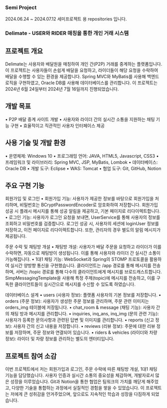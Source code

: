### Semi Project
2024.06.24 ~ 2024.07.12 세미프로젝트 용 repositories 입니다.

### Delimate - USER와 RIDER 매칭을 통한 개인 거래 시스템

## 프로젝트 개요

Delimate는 사용자와 배달원을 매칭하여 개인 간(P2P) 거래를 중계하는 플랫폼입니다. 이 프로젝트는 사용자들이 손쉽게 배달을 요청하고, 라이더들이 해당 요청을 수락하여 배달을 수행할 수 있는 환경을 제공합니다. Spring MVC와 MyBatis를 사용해 백엔드 로직을 구현하였고, Oracle DB를 사용해 데이터베이스를 관리합니다. 이 프로젝트는 2024년 6월 24일부터 2024년 7월 16일까지 진행되었습니다.

## 개발 목표

• P2P 배달 중계 사이트 개발
• 사용자와 라이더 간의 실시간 소통을 지원하는 채팅 기능 구현
• 효율적이고 직관적인 사용자 인터페이스 제공

## 사용 기술 및 개발 환경
• 운영체제: Windows 10
• 프로그래밍 언어: JAVA, HTML5, Javascript, CSS3
• 프레임워크 및 라이브러리: Spring MVC, JSP, MyBatis, Lombok
• 데이터베이스: Oracle DB
• 개발 도구: Eclipse
• WAS: Tomcat
• 협업 도구: Git, GitHub, Notion

## 주요 구현 기능
회원가입 및 로그인
• 회원가입 기능: 사용자가 제공한 정보를 바탕으로 회원가입을 처리하며, 비밀번호는 BCryptPasswordEncoder로 암호화하여 저장합니다. 회원가입 성공 시 플래시 메시지를 통해 성공 알림을 제공하고, 기본 페이지로 리다이렉트합니다.
• 로그인 기능: 사용자가 로그인 요청을 보내면, UserService를 통해 사용자의 정보를 조회하고 비밀번호를 검증합니다. 로그인 성공 시, 사용자의 세션에 loginUser 정보를 저장하고, 이전 페이지로 리다이렉트합니다. 또한, 관리자의 경우 별도의 알림 메시지가 제공됩니다.

주문 수락 및 채팅방 개설
• 채팅방 개설: 사용자가 배달 주문을 요청하고 라이더가 이를 수락하면, 자동으로 채팅방이 생성됩니다. 이를 통해 사용자와 라이더 간 실시간 소통이 가능해집니다.
• 1대1 채팅 기능: WebSocket과 Spring의 STOMP 프로토콜을 활용하여 실시간 양방향 통신을 구현했습니다. 클라이언트는 /app 경로를 통해 메시지를 전송하며, 서버는 /topic 경로를 통해 다수의 클라이언트에게 메시지를 브로드캐스트합니다. SimpMessagingTemplate을 사용해 특정 주제(topic)에 메시지를 전송하고, 이를 구독한 클라이언트들이 실시간으로 메시지를 수신할 수 있도록 하였습니다.

데이터베이스 설계
• users (사용자 정보): 플랫폼 사용자의 기본 정보를 저장합니다.
• orders (주문 정보): 사용자가 생성한 주문 정보를 관리하며, 주문 관련 이미지는 orders_img 테이블에 저장됩니다.
• chat_room & message (채팅 기능): 사용자 간의 채팅 방과 메시지를 관리합니다.
• inquiries, inq_ans, inq_img (문의 관련 기능): 사용자가 등록한 문의사항과 관련된 답변 및 이미지를 관리합니다.
• reports (신고 정보): 사용자 간의 신고 내용을 저장합니다.
• reviews (리뷰 정보): 주문에 대한 리뷰 정보를 저장하며, 주문 정보와 연결되어 있습니다.
• riders & vehicles (라이더와 차량 정보): 라이더 및 차량 정보를 관리하는 별도의 엔터티입니다.

## 프로젝트 참여 소감

이번 프로젝트에서 저는 회원가입과 로그인, 주문 수락에 따른 채팅방 개설, 1대1 채팅 기능을 담당했습니다. 사용자 인증과 실시간 소통의 중요성을 체감하며, 개발자로서 많은 성장을 이루었습니다. Git과 Notion을 통한 협업은 팀워크의 가치를 깨닫게 해주었고, 다양한 기술을 통합하는 과정에서 실질적인 경험을 쌓을 수 있었습니다. 이 프로젝트는 저에게 큰 성취감을 안겨주었으며, 앞으로도 지속적인 학습과 성장을 다짐하게 되었습니다.
